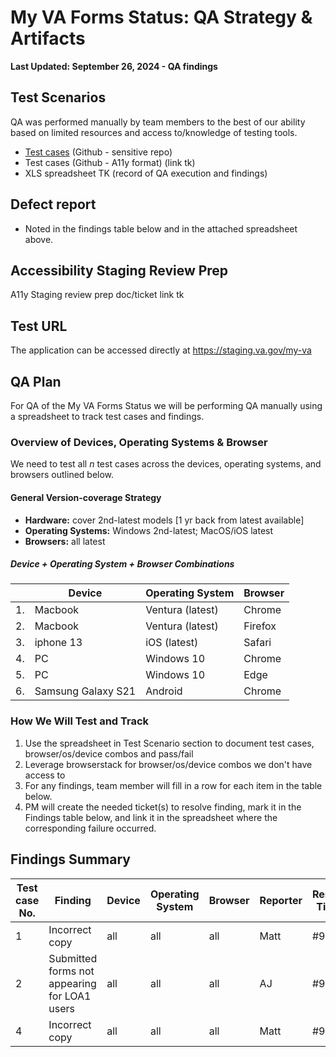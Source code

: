 # My VA Forms Status: QA Strategy & Artifacts 
**Last Updated: September 26, 2024 - QA findings**

## Test Scenarios
QA was performed manually by team members to the best of our ability based on limited resources and access to/knowledge of testing tools. 
* [Test cases](https://github.com/department-of-veterans-affairs/va.gov-team-sensitive/blob/master/Administrative/vagov-users/staging-test-accounts-myva-forms-status.md#my-va-forms-status-mvp---test-cases) (Github - sensitive repo)
* Test cases (Github - A11y format) (link tk)
* XLS spreadsheet TK (record of QA execution and findings)


## Defect report
- Noted in the findings table below and in the attached spreadsheet above.

## Accessibility Staging Review Prep
A11y Staging review prep doc/ticket link tk

## Test URL
The application can be accessed directly at https://staging.va.gov/my-va

## QA Plan 
For QA of the My VA Forms Status we will be performing QA manually using a spreadsheet to track test cases and findings.

### Overview of Devices, Operating Systems & Browser

We need to test all _n_ test cases across the devices, operating systems, and browsers outlined below. 

#### General Version-coverage Strategy
- **Hardware:** cover 2nd-latest models [1 yr back from latest available]
- **Operating Systems:** Windows 2nd-latest; MacOS/iOS latest
- **Browsers:** all latest 

##### Device + Operating System + Browser Combinations

|   |      Device        |  Operating System  | Browser  |
|---|--------------------|--------------------|----------|
|1. |      Macbook       |  Ventura (latest)  | Chrome   |
|2. |      Macbook       |  Ventura (latest)  | Firefox  |
|3. |     iphone 13      |    iOS (latest)    | Safari   |
|4. |         PC         |     Windows 10     | Chrome   |
|5. |         PC         |     Windows 10     | Edge     |
|6. | Samsung Galaxy S21 |      Android       | Chrome   |


### How We Will Test and Track
1. Use the spreadsheet in Test Scenario section to document test cases, browser/os/device combos and pass/fail
2. Leverage browserstack for browser/os/device combos we don't have access to
3. For any findings, team member will fill in a row for each item in the table below. 
4. PM will create the needed ticket(s) to resolve finding, mark it in the Findings table below, and link it in the spreadsheet where the corresponding failure occurred.

## Findings Summary
| Test case No. |    Finding       | Device  | Operating System| Browser |Reporter | Resolution Ticket(s)| Status |
|---------------|------------------|---------|-----------------|---------|---------|---------------------|--------|
| 1 | Incorrect copy  | all  | all  | all  | Matt  | #93764 |   |
| 2 | Submitted forms not appearing for LOA1 users  | all  | all  | all  | AJ  | #93723 |   |
| 4 | Incorrect copy  | all  | all  | all  | Matt  | #93764 |   |


